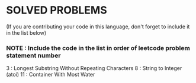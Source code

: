 # SOLVED PROBLEMS
(If you are contributing your code in this language, don't forget to include it in the list below)<br>
### NOTE : Include the code in the list in order of leetcode problem statement number


3 : Longest Substring Without Repeating Characters
8 : String to Integer (atoi)
11 : Container With Most Water
